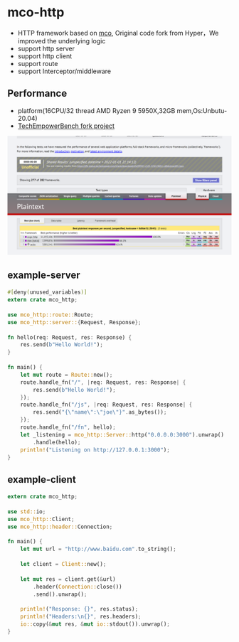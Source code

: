 # mco-http

* HTTP framework based on [mco](https://github.com/co-rs/mco),  Original code fork from Hyper，We improved the underlying logic
* support http server
* support http client
* support route
* support Interceptor/middleware
## Performance

* platform(16CPU/32 thread AMD Ryzen 9 5950X,32GB mem,Os:Unbutu-20.04)
* [TechEmpowerBench fork project](https://github.com/zhuxiujia/FrameworkBenchmarks)

![per](docs/629a066aaa37b4c295fa794c5ebdf31.png)

## example-server
```rust
#[deny(unused_variables)]
extern crate mco_http;

use mco_http::route::Route;
use mco_http::server::{Request, Response};

fn hello(req: Request, res: Response) {
    res.send(b"Hello World!");
}

fn main() {
    let mut route = Route::new();
    route.handle_fn("/", |req: Request, res: Response| {
        res.send(b"Hello World!");
    });
    route.handle_fn("/js", |req: Request, res: Response| {
        res.send("{\"name\":\"joe\"}".as_bytes());
    });
    route.handle_fn("/fn", hello);
    let _listening = mco_http::Server::http("0.0.0.0:3000").unwrap()
        .handle(hello);
    println!("Listening on http://127.0.0.1:3000");
}

```

## example-client
```rust
extern crate mco_http;

use std::io;
use mco_http::Client;
use mco_http::header::Connection;

fn main() {
    let mut url = "http://www.baidu.com".to_string();

    let client = Client::new();

    let mut res = client.get(&url)
        .header(Connection::close())
        .send().unwrap();

    println!("Response: {}", res.status);
    println!("Headers:\n{}", res.headers);
    io::copy(&mut res, &mut io::stdout()).unwrap();
}
```

